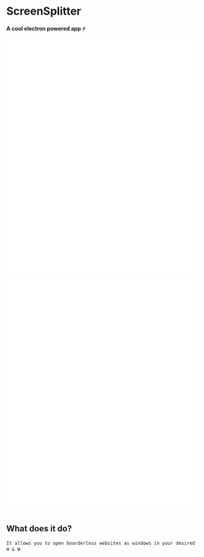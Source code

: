 # ScreenSplitter

**A cool electron powered app :zap:**

![Alt text](./logo.svg)
<img src="./logo.svg">

## What does it do?

``` 
It allows you to open boarderless websites as windows in your desired H & W
```




